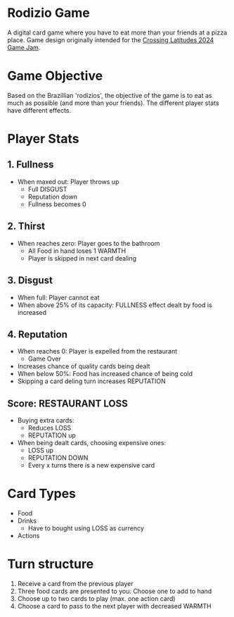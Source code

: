 # Rodizio Game

A digital card game where you have to eat more than your friends at a pizza place.
Game design originally intended for the [Crossing Latitudes 2024 Game Jam](https://itch.io/jam/crossing-latitudes-2024).

# Game Objective

Based on the Brazillian 'rodízios', the objective of the game is to eat as much as possible (and more than your friends).
The different player stats have different effects.

# Player Stats

## 1. Fullness

- When maxed out: Player throws up
    - Full DISGUST
    - Reputation down
    - Fullness becomes 0

## 2. Thirst

- When reaches zero: Player goes to the bathroom
    - All Food in hand loses 1 WARMTH
    - Player is skipped in next card dealing

## 3. Disgust

- When full: Player cannot eat
- When above 25% of its capacity: FULLNESS effect dealt by food is increased

## 4. Reputation

- When reaches 0: Player is expelled from the restaurant
    - Game Over
- Increases chance of quality cards being dealt
- When below 50%: Food has increased chance of being cold
- Skipping a card deling turn increases REPUTATION

## Score: RESTAURANT LOSS

- Buying extra cards:
    - Reduces LOSS
    - REPUTATION up
- When being dealt cards, choosing expensive ones:
    - LOSS up
    - REPUTATION DOWN
    - Every x turns there is a new expensive card

# Card Types

- Food
- Drinks
    - Have to bought using LOSS as currency
- Actions

# Turn structure

1. Receive a card from the previous player
2. Three food cards are presented to you: Choose one to add to hand
3. Choose up to two cards to play (max. one action card)
4. Choose a card to pass to the next player with decreased WARMTH